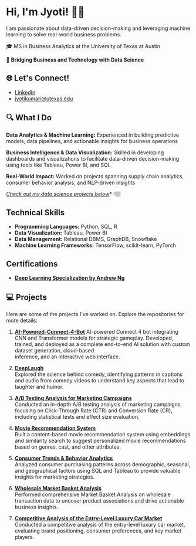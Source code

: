 # Hi, I'm Jyoti! 👋🏽

I am passionate about data-driven decision-making and leveraging machine learning to solve real-world business problems.

🎓 MS in Business Analytics at the University of Texas at Austin

🎯 **Bridging Business and Technology with Data Science**  




## 🌐 Let's Connect!  
- [LinkedIn](https://www.linkedin.com/in/jyoti-kumari-utexas)  
- [jyotikumari@utexas.edu](mailto:jyotikumari@utexas.edu)


## 🔍 What I Do
**Data Analytics & Machine Learning:** Experienced in building predictive models, data pipelines, and actionable insights for business operations

**Business Intelligence & Data Visualization:** Skilled in developing dashboards and visualizations to facilitate data-driven decision-making using tools like Tableau, Power BI, and SQL

**Real-World Impact:** Worked on projects spanning supply chain analytics, consumer behavior analysis, and NLP-driven insights

*[Check out my data science projects below](#-projects)** 👇🏽


## Technical Skills  
- **Programming Languages:** Python, SQL, R  
- **Data Visualization:** Tableau, Power BI  
- **Data Management:** Relational DBMS, GraphDB, Snowflake  
- **Machine Learning Frameworks:** TensorFlow, scikit-learn, PyTorch 


## Certifications  
- **[Deep Learning Specialization by Andrew Ng](https://drive.google.com/file/d/1S3r_gqwwkTpKEzuUDtqDwEZFBtk5FTBd/view?usp=sharing)**


## 💻 Projects  
Here are some of the projects I've worked on. Explore the repositories for more details:  

1. **[AI-Powered-Connect-4-Bot](https://github.com/jyotigangwar29/AI-Powered-Connect-4-Bot)**
   AI-powered Connect 4 bot integrating CNN and Transformer models for strategic gameplay. Developed, trained, and deployed as a complete end-to-end AI solution with custom dataset generation, cloud-based    
   inference, and an interactive web interface.

3. **[DeepLaugh](https://github.com/jyotigangwar29/DeepLaugh)**  
   Explored the science behind comedy, identifying patterns in captions and audio from comedy videos to understand key aspects that lead to laughter and humor.

4. **[A/B Testing Analysis for Marketing Campaigns](https://github.com/jyotigangwar29/A-B-Testing-Analysis-for-Marketing-Campaigns)**  
   Conducted an in-depth A/B testing analysis of marketing campaigns, focusing on Click-Through Rate (CTR) and Conversion Rate (CR), including statistical tests and effect size evaluation.

5. **[Movie Recommendation System](https://github.com/jyotigangwar29/movie-recommendation-system)**  
   Built a content-based movie recommendation system using embeddings and similarity search to suggest personalized movie recommendations based on genres, cast, and other attributes.

6. **[Consumer Trends & Behavior Analytics](https://github.com/jyotigangwar29/consumer-trends-behavior-analytics)**  
   Analyzed consumer purchasing patterns across demographic, seasonal, and geographical factors using SQL and Tableau to provide valuable insights for marketing strategies.

7. **[Wholesale Market Basket Analysis](https://github.com/jyotigangwar29/Wholesale-Market-Basket-Analysis)**  
   Performed comprehensive Market Basket Analysis on wholesale transaction data to uncover product associations and drive actionable business insights.

8. **[Competitive Analysis of the Entry-Level Luxury Car Market](https://github.com/jyotigangwar29/competitive-analysis-of-the-entry-level-luxury-car-market)**  
   Conducted a competitive analysis of the entry-level luxury car market, evaluating brand positioning, consumer preferences, and key market players.


